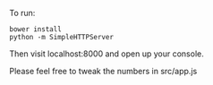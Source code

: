 
To run:

```
bower install
python -m SimpleHTTPServer
```

Then visit localhost:8000 and open up your console.

Please feel free to tweak the numbers in src/app.js

